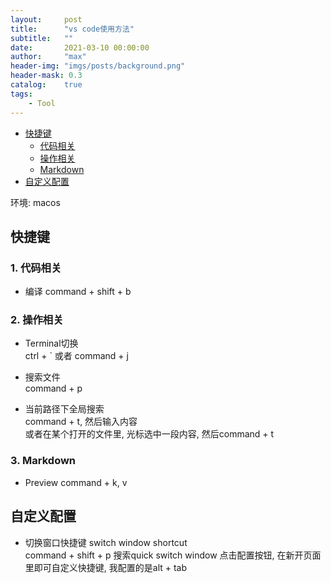 ```yaml
---
layout:     post
title:      "vs code使用方法"
subtitle:   ""
date:       2021-03-10 00:00:00
author:     "max"
header-img: "imgs/posts/background.png"
header-mask: 0.3
catalog:    true
tags:
    - Tool
---
```


<!-- TOC -->

- [快捷键](#%E5%BF%AB%E6%8D%B7%E9%94%AE)
  - [代码相关](#%E4%BB%A3%E7%A0%81%E7%9B%B8%E5%85%B3)
  - [操作相关](#%E6%93%8D%E4%BD%9C%E7%9B%B8%E5%85%B3)
  - [Markdown](#markdown)
- [自定义配置](#%E8%87%AA%E5%AE%9A%E4%B9%89%E9%85%8D%E7%BD%AE)

<!-- /TOC -->

环境: macos

## 快捷键

### 1. 代码相关

- 编译 command + shift + b

### 2. 操作相关

- Terminal切换  
    ctrl + ` 或者 command + j

- 搜索文件  
    command + p

- 当前路径下全局搜索  
    command + t, 然后输入内容  
    或者在某个打开的文件里, 光标选中一段内容, 然后command + t

### 3. Markdown

- Preview command + k, v

## 自定义配置

- 切换窗口快捷键 switch window shortcut  
command + shift + p 搜索quick switch window
点击配置按钮, 在新开页面里即可自定义快捷键, 我配置的是alt + tab